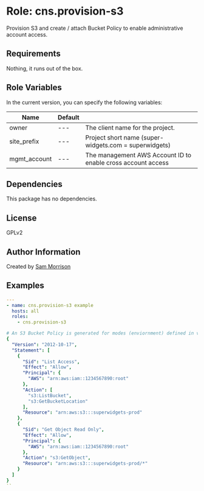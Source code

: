 Role: cns.provision-s3
========

Provision S3 and create / attach Bucket Policy to enable administrative account access.

Requirements
------------

Nothing, it runs out of the box.

Role Variables
--------------

In the current version, you can specify the following variables:

| Name               | Default |                                      |
|--------------------|---------|--------------------------------------|
| owner |   ---   | The client name for the project. |
| site_prefix |   ---   | Project short name (super-widgets.com = superwidgets) |
| mgmt_account |   ---   | The management AWS Account ID to enable cross account access |



Dependencies
------------

This package has no dependencies.

License
-------

GPLv2

Author Information
------------------

Created by [Sam Morrison](https://www.twitter.com/samcns)

Examples
--------

```yaml
---
- name: cns.provision-s3 example
  hosts: all
  roles:
    - cns.provision-s3
```
```yaml
# An S3 Bucket Policy is generated for modes (enviornment) defined in vars/main.yml
{
  "Version": "2012-10-17",
  "Statement": [
    {
      "Sid": "List Access",
      "Effect": "Allow",
      "Principal": {
        "AWS": "arn:aws:iam::1234567890:root"
      },
      "Action": [
        "s3:ListBucket",
        "s3:GetBucketLocation"
      ],
      "Resource": "arn:aws:s3:::superwidgets-prod"
    },
    {
      "Sid": "Get Object Read Only",
      "Effect": "Allow",
      "Principal": {
        "AWS": "arn:aws:iam::1234567890:root"
      },
      "Action": "s3:GetObject",
      "Resource": "arn:aws:s3:::superwidgets-prod/*"
    }
  ]
}
``
